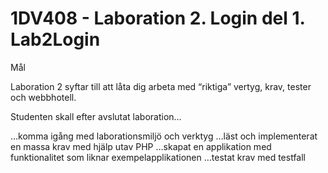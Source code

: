 1DV408 - Laboration 2. Login del 1.
Lab2Login
=========
Mål

Laboration 2 syftar till att låta dig arbeta med “riktiga” vertyg, krav, tester och webbhotell.

Studenten skall efter avslutat laboration…

…komma igång med laborationsmiljö och verktyg
…läst och implementerat en massa krav med hjälp utav PHP
…skapat en applikation med funktionalitet som liknar exempelapplikationen
…testat krav med testfall
